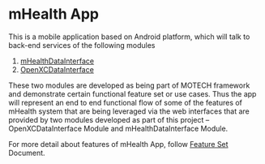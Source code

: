 # mHealth App
This is a mobile application based on Android platform, which will talk to back-end services of the following modules 
  1. [mHealthDataInterface][]
  2. [OpenXCDataInterface][]

These two modules are developed as being part of MOTECH framework and demonstrate certain functional feature set or use cases. Thus the app will represent an end to end functional flow of some of the features of mHealth system that are being leveraged via the web interfaces that are provided by two modules developed as part of this project – OpenXCDataInterface  Module and mHealthDataInterface Module.

For more detail about features of mHealth App, follow [Feature Set][] Document.

[mHealthDataInterface]:../../../mHealthDataInterface
[OpenXCDataInterface]:../../../OpenXCDataInterface
[Feature Set]:docs/mHealth_Feature_Set.docx
